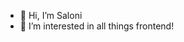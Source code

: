- 👋 Hi, I’m Saloni
- 👀 I’m interested in all things frontend!

<!---
salonijain3/salonijain3 is a ✨ special ✨ repository because its `README.md` (this file) appears on your GitHub profile.
You can click the Preview link to take a look at your changes.
--->
